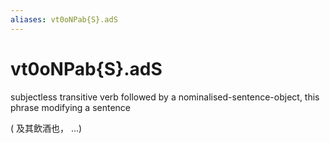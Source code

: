 ```yaml
---
aliases: vt0oNPab{S}.adS
---
```

# vt0oNPab{S}.adS

subjectless transitive verb followed by a nominalised-sentence-object, this phrase modifying a sentence 

( 及其飲酒也， ...)